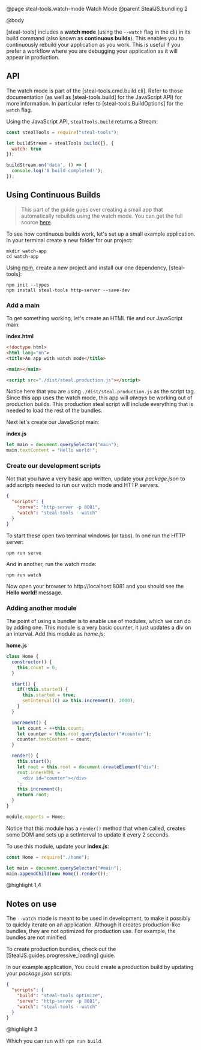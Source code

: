 @page steal-tools.watch-mode Watch Mode
@parent StealJS.bundling 2

@body

[steal-tools] includes a __watch mode__ (using the `--watch` flag in the cli) in its build command (also known as __continuous builds__). This enables you to continuously rebuild your application as you work. This is useful if you prefer a workflow where you are debugging your application as it will appear in production.

## API

The watch mode is part of the [steal-tools.cmd.build cli]. Refer to those documentation (as well as [steal-tools.build] for the JavaScript API) for more information. In particular refer to [steal-tools.BuildOptions] for the `watch` flag.

Using the JavaScript API, `stealTools.build` returns a Stream:

```js
const stealTools = require("steal-tools");

let buildStream = stealTools.build({}, {
  watch: true
});

buildStream.on('data', () => {
  console.log('A build completed!');
});
```

## Using Continuous Builds

> This part of the guide goes over creating a small app that automatically rebuilds using the watch mode. You can get the full source [here](https://gist.github.com/matthewp/530cfb69c32a03cf1c1e158626e1da7c).

To see how continuous builds work, let's set up a small example application. In your terminal create a new folder for our project:

```shell
mkdir watch-app
cd watch-app
```

Using [npm](https://www.npmjs.com/), create a new project and install our one dependency, [steal-tools]:

```shell
npm init --types
npm install steal-tools http-server --save-dev
```

### Add a main

To get something working, let's create an HTML file and our JavaScript main:

__index.html__

```html
<!doctype html>
<html lang="en">
<title>An app with watch mode</title>

<main></main>

<script src="./dist/steal.production.js"></script>
```

Notice here that you are using `./dist/steal.production.js` as the script tag. Since this app uses the watch mode, this app will *always* be working out of production builds. This production steal script will include everything that is needed to load the rest of the bundles.

Next let's create our JavaScript main:

__index.js__

```js
let main = document.querySelector("main");
main.textContent = "Hello world!";
```

### Create our development scripts

Not that you have a very basic app written, update your *package.json* to add scripts needed to run our watch mode and HTTP servers.

```json
{
  "scripts": {
    "serve": "http-server -p 8081",
    "watch": "steal-tools --watch"
  }
}
```

To start these open two terminal windows (or tabs). In one run the HTTP server:

```shell
npm run serve
```

And in another, run the watch mode:

```shell
npm run watch
```

Now open your browser to http://localhost:8081 and you should see the __Hello world!__ message.

### Adding another module

The point of using a bundler is to enable use of modules, which we can do by adding one. This module is a very basic counter, it just updates a div on an interval. Add this module as *home.js*:

__home.js__

```js
class Home {
  constructor() {
    this.count = 0;
  }

  start() {
    if(!this.started) {
      this.started = true;
      setInterval(() => this.increment(), 2000);
    }
  }

  increment() {
    let count = ++this.count;
    let counter = this.root.querySelector("#counter");
    counter.textContent = count;
  }

  render() {
    this.start();
    let root = this.root = document.createElement("div");
    root.innerHTML = `
      <div id="counter"></div>
    `;
    this.increment();
    return root;
  }
}

module.exports = Home;
```

Notice that this module has a `render()` method that when called, creates some DOM and sets up a setInterval to update it every 2 seconds.

To use this module, update your __index.js__:

```js
const Home = require("./home");

let main = document.querySelector("#main");
main.appendChild(new Home().render());
```

@highlight 1,4

## Notes on use

The `--watch` mode is meant to be used in development, to make it possibly to quickly iterate on an application. Although it creates production-like bundles, they are not optimized for production use. For example, the bundles are not minified.

To create production bundles, check out the [StealJS.guides.progressive_loading] guide.

In our example application, You could create a production build by updating your *package.json* scripts:

```json
{
  "scripts": {
    "build": "steal-tools optimize",
    "serve": "http-server -p 8081",
    "watch": "steal-tools --watch"
  }
}
```

@highlight 3

Which you can run with `npm run build`.
